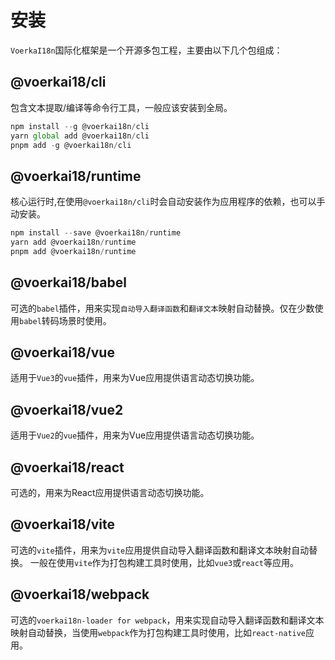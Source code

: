 # 安装<!-- {docsify-ignore-all} -->

`VoerkaI18n`国际化框架是一个开源多包工程，主要由以下几个包组成：

## **@voerkai18/cli**

包含文本提取/编译等命令行工具，一般应该安装到全局。

```javascript 
npm install --g @voerkai18n/cli
yarn global add @voerkai18n/cli
pnpm add -g @voerkai18n/cli
```

## **@voerkai18/runtime**

核心运行时,在使用`@voerkai18n/cli`时会自动安装作为应用程序的依赖，也可以手动安装。

```javascript 
npm install --save @voerkai18n/runtime
yarn add @voerkai18n/runtime
pnpm add @voerkai18n/runtime
``` 

## **@voerkai18/babel**

可选的`babel`插件，用来实现`自动导入翻译函数`和`翻译文本`映射自动替换。仅在少数使用`babel`转码场景时使用。

## **@voerkai18/vue**

适用于`Vue3`的`vue`插件，用来为Vue应用提供语言动态切换功能。
## **@voerkai18/vue2**

适用于`Vue2`的`vue`插件，用来为Vue应用提供语言动态切换功能。

## **@voerkai18/react**

可选的，用来为React应用提供语言动态切换功能。

## **@voerkai18/vite**

可选的`vite`插件，用来为`vite`应用提供自动导入翻译函数和翻译文本映射自动替换。
一般在使用`vite`作为打包构建工具时使用，比如`vue3`或`react`等应用。

## **@voerkai18/webpack**

可选的`voerkai18n-loader for webpack`，用来实现自动导入翻译函数和翻译文本映射自动替换，当使用`webpack`作为打包构建工具时使用，比如`react-native`应用。
